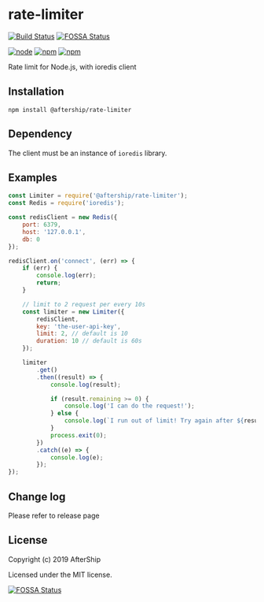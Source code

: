 # rate-limiter

[![Build Status](https://travis-ci.org/AfterShip/rate-limiter.svg?branch=master)](https://travis-ci.org/AfterShip/rate-limiter)
[![FOSSA Status](https://app.fossa.com/api/projects/git%2Bgithub.com%2FAfterShip%2Frate-limiter.svg?type=shield)](https://app.fossa.com/projects/git%2Bgithub.com%2FAfterShip%2Frate-limiter?ref=badge_shield)

[![node](https://img.shields.io/node/v/@aftership/rate-limiter.svg)]()
[![npm](https://img.shields.io/npm/v/@aftership/rate-limiter.svg)]()
[![npm](https://img.shields.io/npm/dm/@aftership/rate-limiter.svg)]()


Rate limit for Node.js, with ioredis client

## Installation

```
npm install @aftership/rate-limiter
```

## Dependency
The client must be an instance of `ioredis` library.

## Examples

```javascript
const Limiter = require('@aftership/rate-limiter');
const Redis = require('ioredis');

const redisClient = new Redis({
	port: 6379,
	host: '127.0.0.1',
	db: 0
});

redisClient.on('connect', (err) => {
	if (err) {
		console.log(err);
		return;
	}

	// limit to 2 request per every 10s
	const limiter = new Limiter({
		redisClient,
		key: 'the-user-api-key',
		limit: 2, // default is 10
		duration: 10 // default is 60s
	});

	limiter
		.get()
		.then((result) => {
			console.log(result);

			if (result.remaining >= 0) {
				console.log('I can do the request!');
			} else {
				console.log(`I run out of limit! Try again after ${result.reset} second.`);
			}
			process.exit(0);
		})
		.catch((e) => {
			console.log(e);
		});
});

```

## Change log

Please refer to release page


## License
Copyright (c) 2019 AfterShip

Licensed under the MIT license.


[![FOSSA Status](https://app.fossa.com/api/projects/git%2Bgithub.com%2FAfterShip%2Frate-limiter.svg?type=large)](https://app.fossa.com/projects/git%2Bgithub.com%2FAfterShip%2Frate-limiter?ref=badge_large)
